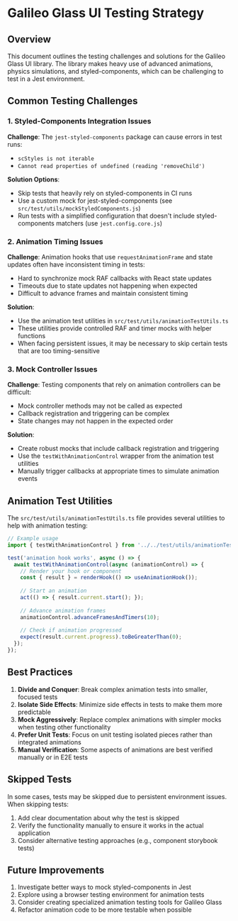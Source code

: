 # Galileo Glass UI Testing Strategy

## Overview

This document outlines the testing challenges and solutions for the Galileo Glass UI library. The library makes heavy use of advanced animations, physics simulations, and styled-components, which can be challenging to test in a Jest environment.

## Common Testing Challenges

### 1. Styled-Components Integration Issues

**Challenge**: The `jest-styled-components` package can cause errors in test runs:
- `scStyles is not iterable`
- `Cannot read properties of undefined (reading 'removeChild')`

**Solution Options**:
- Skip tests that heavily rely on styled-components in CI runs
- Use a custom mock for jest-styled-components (see `src/test/utils/mockStyledComponents.js`)
- Run tests with a simplified configuration that doesn't include styled-components matchers (use `jest.config.core.js`)

### 2. Animation Timing Issues

**Challenge**: Animation hooks that use `requestAnimationFrame` and state updates often have inconsistent timing in tests:
- Hard to synchronize mock RAF callbacks with React state updates
- Timeouts due to state updates not happening when expected
- Difficult to advance frames and maintain consistent timing

**Solution**:
- Use the animation test utilities in `src/test/utils/animationTestUtils.ts`
- These utilities provide controlled RAF and timer mocks with helper functions
- When facing persistent issues, it may be necessary to skip certain tests that are too timing-sensitive

### 3. Mock Controller Issues

**Challenge**: Testing components that rely on animation controllers can be difficult:
- Mock controller methods may not be called as expected
- Callback registration and triggering can be complex
- State changes may not happen in the expected order

**Solution**:
- Create robust mocks that include callback registration and triggering
- Use the `testWithAnimationControl` wrapper from the animation test utilities
- Manually trigger callbacks at appropriate times to simulate animation events

## Animation Test Utilities

The `src/test/utils/animationTestUtils.ts` file provides several utilities to help with animation testing:

```typescript
// Example usage
import { testWithAnimationControl } from '../../test/utils/animationTestUtils';

test('animation hook works', async () => {
  await testWithAnimationControl(async (animationControl) => {
    // Render your hook or component
    const { result } = renderHook(() => useAnimationHook());
    
    // Start an animation
    act(() => { result.current.start(); });
    
    // Advance animation frames
    animationControl.advanceFramesAndTimers(10);
    
    // Check if animation progressed
    expect(result.current.progress).toBeGreaterThan(0);
  });
});
```

## Best Practices

1. **Divide and Conquer**: Break complex animation tests into smaller, focused tests
2. **Isolate Side Effects**: Minimize side effects in tests to make them more predictable
3. **Mock Aggressively**: Replace complex animations with simpler mocks when testing other functionality
4. **Prefer Unit Tests**: Focus on unit testing isolated pieces rather than integrated animations
5. **Manual Verification**: Some aspects of animations are best verified manually or in E2E tests

## Skipped Tests

In some cases, tests may be skipped due to persistent environment issues. When skipping tests:

1. Add clear documentation about why the test is skipped
2. Verify the functionality manually to ensure it works in the actual application
3. Consider alternative testing approaches (e.g., component storybook tests)

## Future Improvements

1. Investigate better ways to mock styled-components in Jest
2. Explore using a browser testing environment for animation tests
3. Consider creating specialized animation testing tools for Galileo Glass
4. Refactor animation code to be more testable when possible 